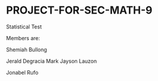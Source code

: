 # PROJECT-FOR-SEC-MATH-9
Statistical Test 

Members are: 

Shemiah Bullong

Jerald Degracia
Mark Jayson Lauzon

Jonabel Rufo
